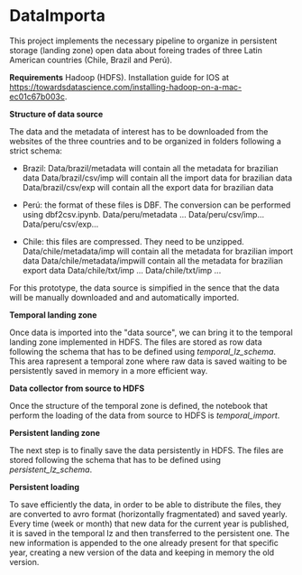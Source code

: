 # DataImporta

This project implements the necessary pipeline to organize in persistent storage (landing zone) open data about foreing trades of three Latin American countries (Chile, Brazil and Perú).

**Requirements**
Hadoop (HDFS). Installation guide for IOS at https://towardsdatascience.com/installing-hadoop-on-a-mac-ec01c67b003c.

**Structure of data source**

The data and the metadata of interest has to be downloaded from the websites of the three countries and to be organized in folders following a strict schema:

- Brazil: Data/brazil/metadata will contain all the metadata for brazilian data
          Data/brazil/csv/imp will contain all the import data for brazilian data
          Data/brazil/csv/exp will contain all the export data for brazilian data
          
- Perú: the format of these files is DBF. The conversion can be performed using dbf2csv.ipynb.
        Data/peru/metadata ...
        Data/peru/csv/imp...
        Data/peru/csv/exp...
        
- Chile: this files are compressed. They need to be unzipped.
        Data/chile/metadata/imp will contain all the metadata for brazilian import data
        Data/chile/metadata/impwill contain all the metadata for brazilian export data
        Data/chile/txt/imp ...
        Data/chile/txt/imp ...
       
For this prototype, the data source is simpified in the sence that the data will be manually downloaded and and automatically imported.


**Temporal landing zone**

Once data is imported into the "data source", we can bring it to the temporal landing zone implemented in HDFS. The files are stored as row data following the schema that has to be defined using _temporal_lz_schema_. This area rapresent a temporal zone where raw data is saved waiting to be persistently saved in memory in a more efficient way.


**Data collector from source to HDFS**

Once the structure of the temporal zone is defined, the notebook that perform the loading of the data from source to HDFS is _temporal_import_.


**Persistent landing zone**

The next step is to finally save the data persistently in HDFS. The files are stored following the schema that has to be defined using _persistent_lz_schema_.

**Persistent loading**

To save efficiently the data, in order to be able to distribute the files, they are converted to avro format (horizontally fragmentated) and saved yearly.
Every time (week or month) that new data for the current year is published, it is saved in the temporal lz and then transferred to the persistent one. The new information is appended to the one already present for that specific year, creating a new version of the data and keeping in memory the old version.

